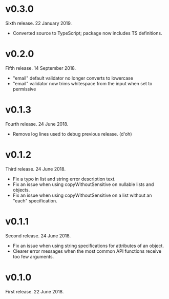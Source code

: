 # v0.3.0

Sixth release. 22 January 2019.

- Converted source to TypeScript; package now includes TS definitions.

# v0.2.0

Fifth release. 14 September 2018.

- "email" default validator no longer converts to lowercase
- "email" validator now trims whitespace from the input when set to permissive

# v0.1.3

Fourth release. 24 June 2018.

- Remove log lines used to debug previous release. (d'oh)

# v0.1.2

Third release. 24 June 2018.

- Fix a typo in list and string error description text.
- Fix an issue when using copyWithoutSensitive on nullable lists and objects.
- Fix an issue when using copyWithoutSensitive on a list without an "each" specification.

# v0.1.1

Second release. 24 June 2018.

- Fix an issue when using string specifications for attributes of an object.
- Clearer error messages when the most common API functions receive too few arguments.

# v0.1.0

First release. 22 June 2018.
